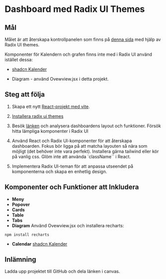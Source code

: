 # Dashboard med Radix UI Themes

## Mål

Målet är att återskapa kontrollpanelen som finns på [denna sida](https://ui.shadcn.com/examples/dashboard) med hjälp av Radix UI themes.

Komponenter för Kalendern och grafen finns inte med i Radix UI använd istället dessa:

- [shadcn Kalender](https://ui.shadcn.com/docs/components/calendar)

- Diagram - använd Ovewview.jsx i detta projekt.

## Steg att följa

1. Skapa ett nytt [React-projekt med vite](https://vitejs.dev/guide/#scaffolding-your-first-vite-project).

1. [Installera radix ui themes](https://www.radix-ui.com/themes/docs/overview/getting-started)

1. Besök [länken](https://ui.shadcn.com/examples/dashboard) och analysera dashboardens layout och funktioner. Försök hitta lämpliga komponenter i Radix UI

1. Använd React och Radix UI-komponenter för att återskapa dashboarden. Fokus bör ligga på att matcha layouten så nära som möjligt (det behöver inte vara perfekt). Installera gärna tailwind eller kör på vanlig css. Glöm inte att använda `className`` i React.

1. Implementera Radix UI-teman för att anpassa utseendet på komponenterna och skapa en enhetlig design.

## Komponenter och Funktioner att Inkludera

- **Meny**
- **Popover**
- **Cards**
- **Table**
- **Tabs**
- **Diagram** Använd Ovewview.jsx och installera recharts:

```
npm install recharts
```

- **Calendar** [shadcn Kalender](https://ui.shadcn.com/docs/components/calendar)

## Inlämning

Ladda upp projektet till GitHub och dela länken i canvas.

